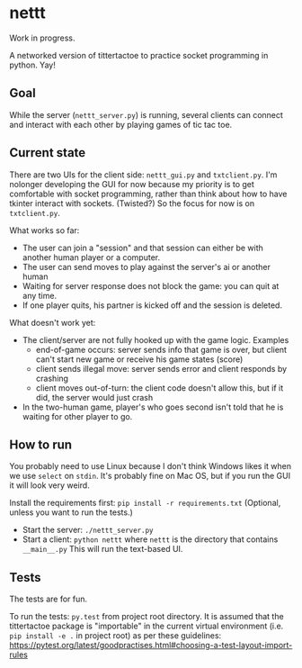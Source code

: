 nettt
=====
Work in progress. 

A networked version of tittertactoe to practice socket programming in python. Yay!

## Goal

While the server (`nettt_server.py`) is running, several clients can connect and interact with each other by playing games of tic tac toe.

## Current state

There are two UIs for the client side: `nettt_gui.py` and `txtclient.py`. I'm nolonger developing the GUI for now because my priority is to get comfortable with socket programming, rather than think about how to have tkinter interact with sockets. (Twisted?) So the focus for now is on `txtclient.py`. 

What works so far: 

* The user can join a "session" and that session can either be with another human player or a computer. 
* The user can send moves to play against the server's ai or another human
* Waiting for server response does not block the game: you can quit at any time.
* If one player quits, his partner is kicked off and the session is deleted.

What doesn't work yet:
* The client/server are not fully hooked up with the game logic. Examples
    * end-of-game occurs: server sends info that game is over, but client can't start new game or receive his game states (score)
    * client sends illegal move: server sends error and client responds by crashing
    * client moves out-of-turn: the client code doesn't allow this, but if it did, the server would just crash
* In the two-human game, player's who goes second isn't told that he is waiting for other player to go.

## How to run

You probably need to use Linux because I don't think Windows likes it when we use `select` on `stdin`. It's probably fine on Mac OS, but if you run the GUI it will look very weird.

Install the requirements first: `pip install -r requirements.txt` (Optional, unless you want to run the tests.)

* Start the server: `./nettt_server.py`
* Start a client: `python nettt` where `nettt` is the directory that contains `__main__.py` This will run the text-based UI.

## Tests

The tests are for fun.  

To run the tests: `py.test` from project root directory. It is assumed that the tittertactoe package is "importable" in the current virtual environment (i.e. `pip install -e .` in project root) as per these guidelines: https://pytest.org/latest/goodpractises.html#choosing-a-test-layout-import-rules 

